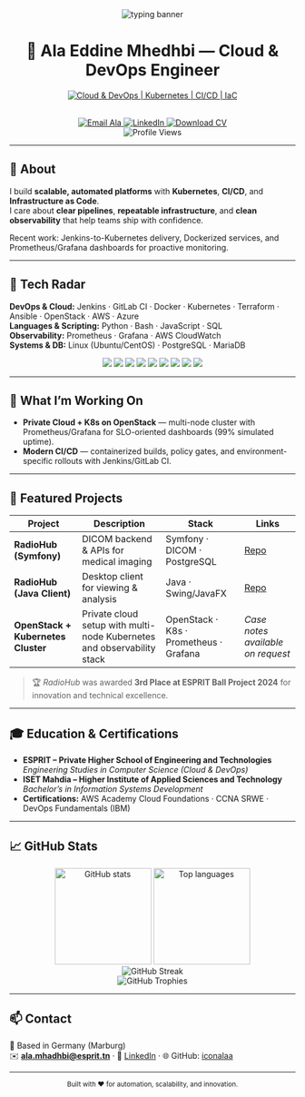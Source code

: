 <!-- Profile README for github.com/iconalaa -->

<div align="center">

<img src="https://readme-typing-svg.demolab.com/?lines=Cloud%20%26%20DevOps%20Engineer;Kubernetes%20%7C%20CI%2FCD%20%7C%20IaC;Automation%20%E2%80%A2%20Reliability%20%E2%80%A2%20Observability&font=Fira%20Code&center=true&width=820&height=45&color=00BFFF&vCenter=true&size=22&pause=1200" alt="typing banner" />

<br/>

# 🚀 Ala Eddine Mhedhbi — Cloud & DevOps Engineer

[![Cloud & DevOps | Kubernetes | CI/CD | IaC](https://img.shields.io/badge/Cloud_&_DevOps_%7C_Kubernetes_%7C_CI%2FCD_%7C_IaC-0A0A0A?style=for-the-badge&logo=linux&logoColor=white)](#)

<br/>

<a href="mailto:ala.mhadhbi@esprit.tn">
  <img alt="Email Ala" src="https://img.shields.io/badge/Email-ala.mhadhbi%40esprit.tn-D14836?style=for-the-badge&logo=gmail&logoColor=white">
</a>
<a href="https://www.linkedin.com/in/alamhadhbi">
  <img alt="LinkedIn" src="https://img.shields.io/badge/LinkedIn-Ala%20Eddine%20Mhedhbi-0A66C2?style=for-the-badge&logo=linkedin&logoColor=white">
</a>
<a href="https://raw.githubusercontent.com/iconalaa/iconalaa/main/Ala-Eddine-Mhedhbi-CV.pdf">
  <img alt="Download CV" src="https://img.shields.io/badge/Download_CV-4285F4?style=for-the-badge&logo=adobeacrobatreader&logoColor=white">
</a>

<br/>

<img src="https://komarev.com/ghpvc/?username=iconalaa&label=Profile%20Views&color=0e75b6&style=flat" alt="Profile Views" />

</div>

---

## 💬 About

I build **scalable, automated platforms** with **Kubernetes**, **CI/CD**, and **Infrastructure as Code**.  
I care about **clear pipelines**, **repeatable infrastructure**, and **clean observability** that help teams ship with confidence.

Recent work: Jenkins-to-Kubernetes delivery, Dockerized services, and Prometheus/Grafana dashboards for proactive monitoring.

---

## 🔧 Tech Radar

**DevOps & Cloud:** Jenkins · GitLab CI · Docker · Kubernetes · Terraform · Ansible · OpenStack · AWS · Azure  
**Languages & Scripting:** Python · Bash · JavaScript · SQL  
**Observability:** Prometheus · Grafana · AWS CloudWatch  
**Systems & DB:** Linux (Ubuntu/CentOS) · PostgreSQL · MariaDB

<p align="center">
<img src="https://img.shields.io/badge/AWS-FF9900?style=for-the-badge&logo=amazon-aws&logoColor=white"/>
<img src="https://img.shields.io/badge/Azure-0072C6?style=for-the-badge&logo=microsoftazure&logoColor=white"/>
<img src="https://img.shields.io/badge/OpenStack-ED1944?style=for-the-badge&logo=openstack&logoColor=white"/>
<img src="https://img.shields.io/badge/Docker-2496ED?style=for-the-badge&logo=docker&logoColor=white"/>
<img src="https://img.shields.io/badge/Kubernetes-326CE5?style=for-the-badge&logo=kubernetes&logoColor=white"/>
<img src="https://img.shields.io/badge/Terraform-7B42BC?style=for-the-badge&logo=terraform&logoColor=white"/>
<img src="https://img.shields.io/badge/Ansible-EE0000?style=for-the-badge&logo=ansible&logoColor=white"/>
<img src="https://img.shields.io/badge/Prometheus-E6522C?style=for-the-badge&logo=prometheus&logoColor=white"/>
<img src="https://img.shields.io/badge/Grafana-F46800?style=for-the-badge&logo=grafana&logoColor=white"/>
</p>

---

## 🧰 What I’m Working On

- **Private Cloud + K8s on OpenStack** — multi-node cluster with Prometheus/Grafana for SLO-oriented dashboards (99% simulated uptime).  
- **Modern CI/CD** — containerized builds, policy gates, and environment-specific rollouts with Jenkins/GitLab CI.

---

## 🚀 Featured Projects

| Project | Description | Stack | Links |
|---|---|---|---|
| **RadioHub (Symfony)** | DICOM backend & APIs for medical imaging | Symfony · DICOM · PostgreSQL | [Repo](https://github.com/iconalaa/RadioHub-Symfony) |
| **RadioHub (Java Client)** | Desktop client for viewing & analysis | Java · Swing/JavaFX | [Repo](https://github.com/iconalaa/RadioHub-Java) |
| **OpenStack + Kubernetes Cluster** | Private cloud setup with multi-node Kubernetes and observability stack | OpenStack · K8s · Prometheus · Grafana | *Case notes available on request* |

> 🏆 *RadioHub* was awarded **3rd Place at ESPRIT Ball Project 2024** for innovation and technical excellence.

---

## 🎓 Education & Certifications

- **ESPRIT – Private Higher School of Engineering and Technologies**  
  *Engineering Studies in Computer Science (Cloud & DevOps)*  
- **ISET Mahdia – Higher Institute of Applied Sciences and Technology**  
  *Bachelor’s in Information Systems Development*  
- **Certifications:** AWS Academy Cloud Foundations · CCNA SRWE · DevOps Fundamentals (IBM)

---

## 📈 GitHub Stats

<div align="center">
  <img src="https://github-readme-stats.vercel.app/api?username=iconalaa&show_icons=true&theme=tokyonight&hide_border=true" height="170" alt="GitHub stats"/>
  <img src="https://github-readme-stats.vercel.app/api/top-langs/?username=iconalaa&layout=compact&theme=tokyonight&hide_border=true" height="170" alt="Top languages"/>
  <br/>
  <img src="https://github-readme-streak-stats.herokuapp.com/?user=iconalaa&theme=tokyonight&hide_border=true" alt="GitHub Streak"/>
  <br/>
  <img src="https://github-profile-trophy.vercel.app/?username=iconalaa&theme=algolia&no-frame=true&column=7" alt="GitHub Trophies"/>
</div>

---

## 📫 Contact

📍 Based in Germany (Marburg)  
✉️ **ala.mhadhbi@esprit.tn** · 💼 [LinkedIn](https://www.linkedin.com/in/alamhadhbi) · 🌐 GitHub: [iconalaa](https://github.com/iconalaa)

---

<div align="center">
  <sub>Built with ❤️ for automation, scalability, and innovation.</sub>
</div>

<!--
References:
- Typing banner: https://github.com/DenverCoder1/readme-typing-svg
- Shields: https://shields.io
- Stats cards: https://github.com/anuraghazra/github-readme-stats
- Streak: https://github.com/DenverCoder1/github-readme-streak-stats
- Trophies: https://github.com/ryo-ma/github-profile-trophy
-->

